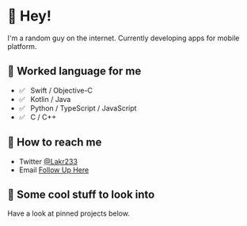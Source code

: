 # 👋 Hey!

I'm a random guy on the internet. Currently developing apps for mobile platform.

## 💬 Worked language for me

- ✅ ⁠ ⁢⁣⁡⁠ ⁢⁣⁡Swift / Objective-C
- ✅ ⁠ ⁢⁣⁡⁠ ⁢⁣⁡Kotlin / Java
- ✅ ⁠ ⁢⁣⁡⁠ ⁢⁣⁡Python / TypeScript / JavaScript
- ✅ ⁠ ⁢⁣⁡⁠ ⁢⁣⁡C / C++

## 📮 How to reach me

- Twitter [@Lakr233](https://twitter.com/Lakr233)
- Email [Follow Up Here](mailto:master@233owo.com)

## 👀 Some cool stuff to look into 

Have a look at pinned projects below.




